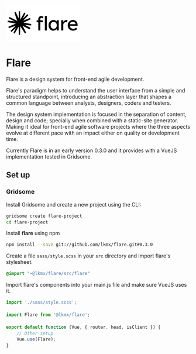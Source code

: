 ![Flare](./flare.png)

# Flare

Flare is a design system for front-end agile development. 

Flare's paradigm helps to understand the user interface from a simple and structured standpoint, introducing an abstraction layer that shapes a common language between analysts, designers, coders and testers.

The design system implementation is focused in the separation of content, design and code; specially when combined with a static-site generator. Making it ideal for front-end agile software projects where the three aspects evolve at different pace with an impact either on quality or development time.

Currently Flare is in an early version 0.3.0 and it provides with a VueJS implementation tested in Gridsome.

## Set up

### Gridsome

Install Gridsome and create a new project using the CLI:

````bash
gridsome create flare-project
cd flare-project
````

Install **flare** using npm

````bash
npm install --save git://github.com/lkmx/flare.git#0.3.0
````

Create a file `sass/style.scss` in your `src` directory and import flare's stylesheet.

````sass
@import "~@lkmx/flare/src/flare"
````

Import flare's components into your main.js file and make sure VueJS uses it.

````javascript
import './sass/style.scss';

import Flare from '@lkmx/flare';

export default function (Vue, { router, head, isClient }) {
    // Other setup
    Vue.use(Flare);  
}

````

